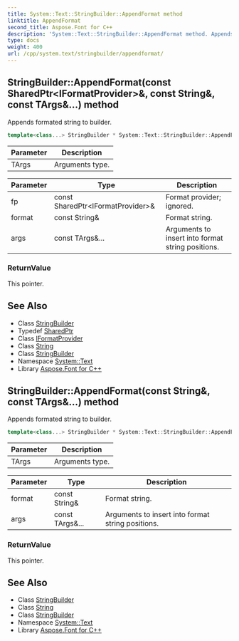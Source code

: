 ```yaml
---
title: System::Text::StringBuilder::AppendFormat method
linktitle: AppendFormat
second_title: Aspose.Font for C++
description: 'System::Text::StringBuilder::AppendFormat method. Appends formated string to builder in C++.'
type: docs
weight: 400
url: /cpp/system.text/stringbuilder/appendformat/
---
```

## StringBuilder::AppendFormat(const SharedPtr\<IFormatProvider\>\&, const String\&, const TArgs\&...) method


Appends formated string to builder.

```cpp
template<class...> StringBuilder * System::Text::StringBuilder::AppendFormat(const SharedPtr<IFormatProvider> &fp, const String &format, const TArgs &... args)
```


| Parameter | Description |
| --- | --- |
| TArgs | Arguments type. |

| Parameter | Type | Description |
| --- | --- | --- |
| fp | const SharedPtr\<IFormatProvider\>\& | Format provider; ignored. |
| format | const String\& | Format string. |
| args | const TArgs\&... | Arguments to insert into format string positions. |

### ReturnValue

This pointer.

## See Also

* Class [StringBuilder](../)
* Typedef [SharedPtr](../../../system/sharedptr/)
* Class [IFormatProvider](../../../system/iformatprovider/)
* Class [String](../../../system/string/)
* Class [StringBuilder](../)
* Namespace [System::Text](../../)
* Library [Aspose.Font for C++](../../../)
## StringBuilder::AppendFormat(const String\&, const TArgs\&...) method


Appends formated string to builder.

```cpp
template<class...> StringBuilder * System::Text::StringBuilder::AppendFormat(const String &format, const TArgs &... args)
```


| Parameter | Description |
| --- | --- |
| TArgs | Arguments type. |

| Parameter | Type | Description |
| --- | --- | --- |
| format | const String\& | Format string. |
| args | const TArgs\&... | Arguments to insert into format string positions. |

### ReturnValue

This pointer.

## See Also

* Class [StringBuilder](../)
* Class [String](../../../system/string/)
* Class [StringBuilder](../)
* Namespace [System::Text](../../)
* Library [Aspose.Font for C++](../../../)
